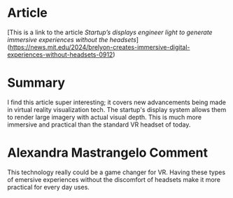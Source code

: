 # Article

[This is a link to the article *Startup’s displays engineer light to generate immersive experiences without the headsets*] (https://news.mit.edu/2024/brelyon-creates-immersive-digital-experiences-without-headsets-0912)

# Summary

I find this article super interesting; it covers new advancements being made in virtual reality visualization tech. The startup's display system allows them to render large imagery with actual visual depth. This is much more immersive and practical than the standard VR headset of today.

# Alexandra Mastrangelo Comment

This technology really could be a game changer for VR. Having these types of emersive experiences without the discomfort of headsets make it more practical for every day uses. 